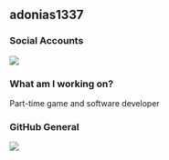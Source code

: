 ## adonias1337

<h3>Social Accounts</h3>
<a href="https://github.com/adonias-1337" target"blank_"><img src="https://img.shields.io/badge/GitHub%20-191717.svg?&style=for-the-badge&logo=github&logoColor=white"></a>

<h3>What am I working on?</h3>
Part-time game and software developer


<h3>GitHub General</h3>

![](https://komarev.com/ghpvc/?username=adonias-1337&color=blueviolet)
